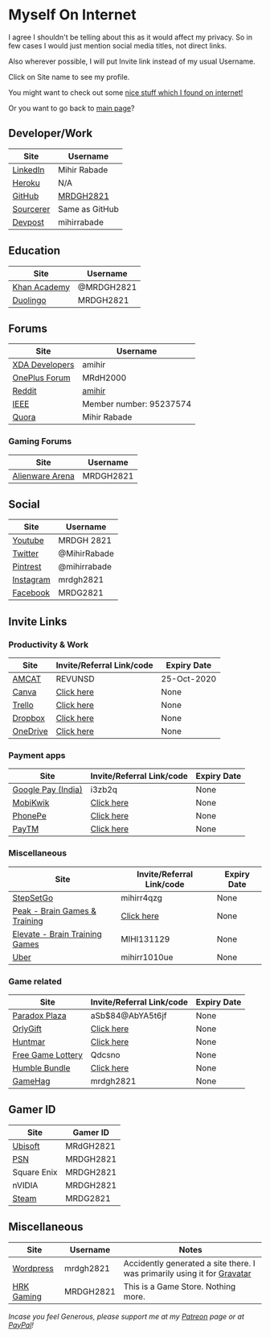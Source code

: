 <!-- @format -->

# Myself On Internet

I agree I shouldn't be telling about this as it would affect my privacy. So in few cases I would just mention social media titles, not direct links.

Also wherever possible, I will put Invite link instead of my usual Username.

Click on Site name to see my profile.

You might want to check out some [nice stuff which I found on internet!](Nice_Stuff_On_Internet.md)

Or you want to go back to [main page](README.md)?

## Developer/Work

| Site                                             | Username                                   |
| ------------------------------------------------ | ------------------------------------------ |
| [LinkedIn](http://bit.ly/mrdghLI)                | Mihir Rabade                               |
| [Heroku](https://www.heroku.com/home#)           | N/A                                        |
| [GitHub](https://mrdgh2821.github.io/MRDGH2821/) | [MRDGH2821](https://github.com/MRDGH2821/) |
| [Sourcerer](https://sourcerer.io/mrdgh2821)      | Same as GitHub                             |
| [Devpost](https://devpost.com/mihirrabade)       | mihirrabade                                |

## Education

| Site                                                         | Username   |
| ------------------------------------------------------------ | ---------- |
| [Khan Academy](http://www.khanacademy.org/profile/MRDGH2821) | @MRDGH2821 |
| [Duolingo](https://www.duolingo.com/MRDGH2821)               | MRDGH2821  |

## Forums

| Site                                                                    | Username                                     |
| ----------------------------------------------------------------------- | -------------------------------------------- |
| [XDA Developers](https://forum.xda-developers.com/member.php?u=6224863) | amihir                                       |
| [OnePlus Forum](https://forums.oneplus.com/members/mrdh2000.1474463/)   | MRdH2000                                     |
| [Reddit](https://www.reddit.com/user/amihir)                            | [amihir](https://www.reddit.com/r/MRDC2821/) |
| [IEEE](http://www.ieee.org/)                                            | Member number: 95237574                      |
| [Quora](https://www.quora.com/profile/Mihir-Rabade)                     | Mihir Rabade                                 |

### Gaming Forums

| Site                                                              | Username  |
| ----------------------------------------------------------------- | --------- |
| [Alienware Arena](https://na.alienwarearena.com/member/MRDGH2821) | MRDGH2821 |

## Social

| Site                                               | Username     |
| -------------------------------------------------- | ------------ |
| [Youtube](http://bit.ly/YTmrdgh)                   | MRDGH 2821   |
| [Twitter](http://bit.ly/mrdghtw)                   | @MihirRabade |
| [Pintrest](https://www.pinterest.com/mihirrabade/) | @mihirrabade |
| [Instagram](http://bit.ly/mrdghig)                 | mrdgh2821    |
| [Facebook](http://bit.ly/mrdghfb)                  | MRDG2821     |

## Invite Links

### Productivity & Work

| Site                                                                    | Invite/Referral Link/code                                                 | Expiry Date |
| ----------------------------------------------------------------------- | ------------------------------------------------------------------------- | ----------- |
| [AMCAT](https://www.myamcat.com/)                                       | REVUNSD                                                                   | 25-Oct-2020 |
| [Canva](https://www.canva.com/join/sgw-nxn-kzy)                         | [Click here](https://www.canva.com/join/sgw-nxn-kzy)                      | None        |
| [Trello](https://trello.com/mrdgh2821/recommend)                        | [Click here](https://trello.com/mrdgh2821/recommend)                      | None        |
| [Dropbox](https://bit.ly/3iRpD2F)                                       | [Click here](https://bit.ly/3iRpD2F)                                      | None        |
| [OneDrive](https://onedrive.live.com?invref=dc9882601e01cea6&invscr=90) | [Click here](https://onedrive.live.com?invref=dc9882601e01cea6&invscr=90) | None        |

### Payment apps

| Site                                                   | Invite/Referral Link/code                                | Expiry Date |
| ------------------------------------------------------ | -------------------------------------------------------- | ----------- |
| [Google Pay (India)](https://g.co/payinvite/i3zb2q)    | i3zb2q                                                   | None        |
| [MobiKwik](https://sak38.app.goo.gl/YVatryrzBe5tS3fy7) | [Click here](https://sak38.app.goo.gl/YVatryrzBe5tS3fy7) | None        |
| [PhonePe](https://phon.pe/a24ahmfi)                    | [Click here](https://phon.pe/a24ahmfi)                   | None        |
| [PayTM](https://p.paytm.me/xCTH/74e9c7c8)              | [Click here](https://p.paytm.me/xCTH/74e9c7c8)           | None        |

### Miscellaneous

| Site                                                                  | Invite/Referral Link/code                    | Expiry Date |
| --------------------------------------------------------------------- | -------------------------------------------- | ----------- |
| [StepSetGo](https://app.stepsetgo.com/i/mihirr4qzg)                   | mihirr4qzg                                   | None        |
| [Peak - Brain Games & Training](https://go.peak.net/RTeN1S2hM9)       | [Click here](https://go.peak.net/RTeN1S2hM9) | None        |
| [Elevate - Brain Training Games](http://go.elevateapp.com/MIHI131129) | MIHI131129                                   | None        |
| [Uber](https://www.uber.com/invite/mihirr1010ue)                      | mihirr1010ue                                 | None        |

### Game related

| Site                                                              | Invite/Referral Link/code                                      | Expiry Date |
| ----------------------------------------------------------------- | -------------------------------------------------------------- | ----------- |
| [Paradox Plaza](https://www.paradoxplaza.com/)                    | aSb\$84@AbYA5t6jf                                              | None        |
| [OrlyGift](https://www.orlygift.com/invite/8PrjXnlvkr4KWAz4)      | [Click here](https://www.orlygift.com/invite/8PrjXnlvkr4KWAz4) | None        |
| [Huntmar](https://www.huntmar.com/?mref=MRDG2821)                 | [Click here](https://www.huntmar.com/?mref=MRDG2821)           | None        |
| [Free Game Lottery](https://freegamelottery.com?ref=Qdcsno)       | Qdcsno                                                         | None        |
| [Humble Bundle](https://www.humblebundle.com/monthly?refc=2H6nrD) | [Click here](https://www.humblebundle.com/monthly?refc=2H6nrD) | None        |
| [GameHag](https://gamehag.com/r/6020403)                          | mrdgh2821                                                      | None        |

## Gamer ID

| Site                                                | Gamer ID  |
| --------------------------------------------------- | --------- |
| [Ubisoft](https://club.ubisoft.com/en-US/)          | MRdGH2821 |
| [PSN](https://my.playstation.com/profile/MRDGH2821) | MRDGH2821 |
| Square Enix                                         | MRDGH2821 |
| nVIDIA                                              | MRDGH2821 |
| [Steam](http://bit.ly/mrdghSTEAM)                   | MRDG2821  |

## Miscellaneous

| Site                                                        | Username  | Notes                                                                                              |
| ----------------------------------------------------------- | --------- | -------------------------------------------------------------------------------------------------- |
| [Wordpress](https://mrdgh2821.wordpress.com/)               | mrdgh2821 | Accidently generated a site there. I was primarily using it for [Gravatar](https://bit.ly/36fl6Ee) |
| [HRK Gaming](https://www.hrkgame.com/en/profile/MRDGH2821/) | MRDGH2821 | This is a Game Store. Nothing more.                                                                |

_Incase you feel Generous, please support me at my [Patreon](https://www.patreon.com/mrdgh2821) page or at [PayPal](https://paypal.me/mrdgh2821)!_
